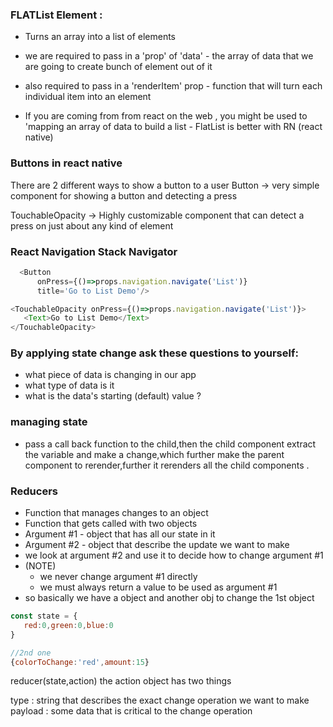 
### FLATList Element :

- Turns an array into a list of elements
- we are required to pass in a 'prop' of 'data' - the array of data that we are going
to create bunch of element out of it

- also required to pass in a 'renderItem' prop - function that will turn each individual item into an
element

- If you are coming from from react on the web , you might be used to 'mapping an array of data to build a list -
FlatList is better with RN (react native)


### Buttons in react native
There are 2 different ways to show a button to a user
Button -> very simple component for showing a button and detecting a press

TouchableOpacity -> Highly customizable component that can detect a press  on just
about any kind of element

### React Navigation Stack Navigator
```js
  <Button
      onPress={()=>props.navigation.navigate('List')}
      title='Go to List Demo'/>

<TouchableOpacity onPress={()=>props.navigation.navigate('List')}>
   <Text>Go to List Demo</Text>
</TouchableOpacity> 
```

### By applying state change ask these questions to yourself:
- what piece of data is changing in our app
- what type of data is it
- what is the data's starting (default) value ?


### managing state
- pass a call back function to the child,then the child component extract the variable and make a change,which further make the parent component to rerender,further it rerenders all the child components .


### Reducers

- Function that manages changes to an object
- Function that gets called with two objects
- Argument #1 - object that has all our state in it
- Argument #2 - object that describe the update we want to make
- we look at argument #2 and use it to decide how to change argument #1
- (NOTE)
   - we never change argument #1 directly
   - we must always return a value to be used as argument #1
- so basically we have a object and another obj to change the 1st object
```js
const state = {
   red:0,green:0,blue:0
}

//2nd one
{colorToChange:'red',amount:15}

```

reducer(state,action)
the action object has two things

type : string that describes the exact change operation we want to make
payload :  some data that is critical to the change operation

 

